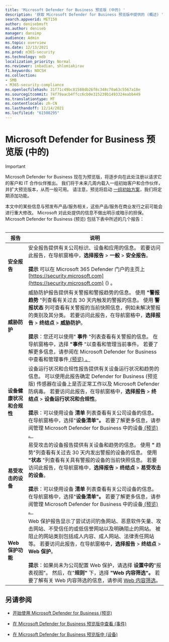 ```yaml
---
title: 'Microsoft Defender for Business 预览版 (中的) '
description: '获取 Microsoft Defender for Business 预览版中提供的 (概述) '
search.appverid: MET150
author: denisebmsft
ms.author: deniseb
manager: dansimp
audience: Admin
ms.topic: overview
ms.date: 12/13/2021
ms.prod: m365-security
ms.technology: mdb
localization_priority: Normal
ms.reviewer: inbadian, shlomiakirav
f1.keywords: NOCSH
ms.collection:
- SMB
- M365-security-compliance
ms.openlocfilehash: 31f71c49bc81588db26f8c348c70a63c5567a18e
ms.sourcegitcommit: 74f79aacb4ffcc6cb0e315239b1493324eabb449
ms.translationtype: MT
ms.contentlocale: zh-CN
ms.lasthandoff: 12/14/2021
ms.locfileid: "61508295"
---
```

# <a name="reports-in-microsoft-defender-for-business-preview"></a>Microsoft Defender for Business 预览版 (中的) 

> [!IMPORTANT]
> Microsoft Defender for Business 现在为预览版，将逐步向在此处注册以请求[](https://aka.ms/mdb-preview)它的客户和 IT 合作伙伴推出。 我们将于未来几周内载入一组初始客户和合作伙伴，并扩大预览版本，从而一般可用。 请注意，预览将启动 [一组初始方案](mdb-tutorials.md#try-these-preview-scenarios)，我们将定期添加功能。
> 
> 本文中的某些信息与预发布产品/服务相关，这些产品/服务在商业发行之前可能会进行重大修改。 Microsoft 对此处提供的信息不做出明示或暗示的担保。 Microsoft Defender for Business (预览) 包括下表中所述的几个报告：<br/><br/>


|报告  |说明  |
|---------|---------|
| **安全报告**  | 安全报告提供有关公司标识、设备和应用的信息。 若要访问此报告，在导航窗格中，**选择报告**  >  **一般**  >  **安全报告**。 <br/><br/>**提示** 可以在 Microsoft 365 Defender 门户的主页上 [https://security.microsoft.com](https://security.microsoft.com) () 。 |
| **威胁防护**  | 威胁防护报告提供有关警报和警报趋势的信息。 使用 **"警报趋势** "列查看有关过去 30 天内触发的警报的信息。 使用 **警报状态** 列可查看有关警报的当前快照信息，例如未解决警报的类别及其分类。 若要访问此报告，在导航窗格中，**选择报告**  >  **终结点**  >  **威胁防护**。 <br/><br/>**提示**：您还可以使用" **事件** "列表查看有关警报的信息。 在导航窗格中，选择 **"事件** "以查看和管理当前事件。 若要了解更多信息，请参阅在 Microsoft Defender for Business 中查看和管理事件[ (预览) 。 ](mdb-view-manage-incidents.md) |
| **设备健康状况和合规性** | 设备运行状况和合规性报告提供有关设备运行状况和趋势的信息。 可以使用此报告确定 Defender for Business (预览版) 传感器在设备上是否正常工作以及 Microsoft Defender 防病毒。 若要访问此报告，在导航窗格中，**选择报告**  >  **终结点**  >  **设备运行状况和合规性**。 <br/><br/>**提示**：可以使用设备 **清单** 列表查看有关公司设备的信息。 在导航窗格中，选择"**设备清单"。** 若要了解更多信息，请参阅管理 Microsoft Defender for Business 中的设备[ (预览) 。 ](mdb-manage-devices.md) |
| **易受攻击的设备** | 易受攻击的设备报告提供有关设备和趋势的信息。 使用 **"** 趋势"列查看有关过去 30 天内发出警报的设备的信息。 使用 **"状态** "列查看有关具有警报的设备的当前快照信息。 若要访问此报告，在导航窗格中，**选择报告**  >  **终结点**  >  **易受攻击的设备**。<br/><br/>**提示**：可以使用设备 **清单** 列表查看有关公司设备的信息。 在导航窗格中，选择"**设备清单"。** 若要了解更多信息，请参阅管理 Microsoft Defender for Business 中的设备[ (预览) 。 ](mdb-manage-devices.md) |
| **Web 保护功能** | Web 保护报告显示了尝试访问钓鱼网站、恶意软件矢量、攻击网站、不受信任的或低信誉网站以及明确阻止的网站。 被阻止的网站类别包括成人内容、成人网站、法律责任网站等。 若要访问此报告，在导航窗格中，**选择报告**  >  **终结点**  >  **Web 保护**。<br/><br/>**提示**：如果尚未为公司配置 Web 保护，请选择 **设置中的**"报表视图"。 然后，在"**规则"** 下，选择 **"Web 内容筛选"。** 若要了解有关 Web 内容筛选的信息，请参阅 [Web 内容筛选](../defender-endpoint/web-content-filtering.md)。 |

## <a name="see-also"></a>另请参阅

- [开始使用 Microsoft Defender for Business (预览) ](mdb-get-started.md)

- [在 Microsoft Defender for Business 预览版中查看 (事件) ](mdb-view-manage-incidents.md)

- [在 Microsoft Defender for Business 预览版中 (设备) ](mdb-manage-devices.md)
